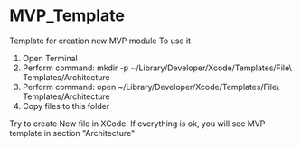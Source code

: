 # MVP_Template
Template for creation new MVP module
To use it
1. Open Terminal
2. Perform command: mkdir -p ~/Library/Developer/Xcode/Templates/File\ Templates/Architecture
3. Perform command: open ~/Library/Developer/Xcode/Templates/File\ Templates/Architecture
4. Copy files to this folder

Try to create New file in XCode. If everything is ok, you will see MVP template in section "Architecture" 

